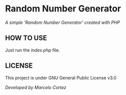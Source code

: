 # Random Number Generator
*A simple 'Random Number Generator' created with PHP*

## HOW TO USE
Just run the *index.php* file.

## LICENSE
This project is under GNU General Public License v3.0

*Developed by Marcelo Cortez*